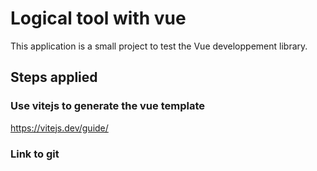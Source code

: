# Logical tool with vue
This application is a small project to test the Vue developpement library.

## Steps applied
### Use vitejs to generate the vue template
https://vitejs.dev/guide/
### Link to git
